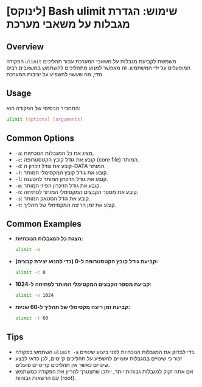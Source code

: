 # [לינוקס] Bash ulimit שימוש: הגדרת מגבלות על משאבי מערכת

## Overview
הפקודה `ulimit` משמשת לקביעת מגבלות על משאבי המערכת עבור תהליכים המופעלים על ידי המשתמש. זה מאפשר למנוע מתהליכים להשתמש במשאבים רבים מדי, מה שעשוי להשפיע על יציבות המערכת.

## Usage
התחביר הבסיסי של הפקודה הוא:

```bash
ulimit [options] [arguments]
```

## Common Options
- `-a`: מציג את כל המגבלות הנוכחיות.
- `-c`: קובע את גודל קובץ הקטסטרופה (core file) המותר.
- `-d`: קובע את גודל זיכרון ה-DATA המותר.
- `-f`: קובע את גודל קובץ המקסימלי המותר.
- `-l`: קובע את גודל הזיכרון המותר להטענה.
- `-m`: קובע את גודל הזיכרון הפיזי המותר.
- `-n`: קובע את מספר הקבצים המקסימלי המותר לפתיחה.
- `-s`: קובע את גודל הסטאק המותר.
- `-t`: קובע את זמן הריצה המקסימלי של תהליך.

## Common Examples
- **הצגת כל המגבלות הנוכחיות:**
  ```bash
  ulimit -a
  ```

- **קביעת גודל קובץ הקטסטרופה ל-0 (כדי למנוע יצירת קבצים):**
  ```bash
  ulimit -c 0
  ```

- **קביעת מספר הקבצים המקסימלי המותר לפתיחה ל-1024:**
  ```bash
  ulimit -n 1024
  ```

- **קביעת זמן ריצה מקסימלי של תהליך ל-60 שניות:**
  ```bash
  ulimit -t 60
  ```

## Tips
- השתמש בפקודה `ulimit -a` כדי לבדוק את המגבלות הנוכחיות לפני ביצוע שינויים.
- זכור כי שינויים במגבלות עשויים להשפיע על תהליכים קיימים, לכן כדאי לבצע שינויים כאשר אין תהליכים קריטיים פועלים.
- אם אתה זקוק למגבלות גבוהות יותר, ייתכן שתצטרך להריץ את הפקודה כמשתמש עם הרשאות גבוהות (root).